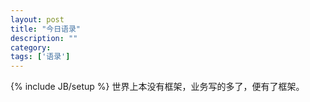```yaml
---
layout: post
title: "今日语录"
description: ""
category: 
tags: ['语录']
---
```

{% include JB/setup %}
世界上本没有框架，业务写的多了，便有了框架。
